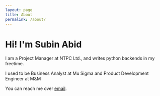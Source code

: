 ```yaml
---
layout: page
title: About
permalink: /about/
---
```


# Hi! I'm Subin Abid

I am a Project Manager at NTPC Ltd., and writes python backends in my freetime.

I used to be Business Analyst at Mu Sigma and Product Development Engineer at M&M

You can reach me over [email](mailto:io@sabid.in).